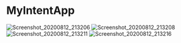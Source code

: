 # MyIntentApp
![Screenshot_20200812_213206](https://user-images.githubusercontent.com/60589488/90029732-65194d80-dce5-11ea-80ce-5f6dca094175.jpg)
![Screenshot_20200812_213208](https://user-images.githubusercontent.com/60589488/90029628-47e47f00-dce5-11ea-9515-bc801647fb29.jpg)
![Screenshot_20200812_213211](https://user-images.githubusercontent.com/60589488/90029640-4c109c80-dce5-11ea-9ae1-4a9ce7147a39.jpg)
![Screenshot_20200812_213216](https://user-images.githubusercontent.com/60589488/90029644-4dda6000-dce5-11ea-8048-408f431bbb5f.jpg)
